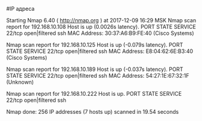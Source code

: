 #IP адреса <a name="99"></a>

Starting Nmap 6.40 ( http://nmap.org ) at 2017-12-09 16:29 MSK
Nmap scan report for 192.168.10.108
Host is up (0.0026s latency).
PORT   STATE         SERVICE
22/tcp open|filtered ssh
MAC Address: 30:37:A6:B9:FE:40 (Cisco Systems)

Nmap scan report for 192.168.10.125
Host is up (-0.079s latency).
PORT   STATE         SERVICE
22/tcp open|filtered ssh
MAC Address: E8:04:62:6E:B3:40 (Cisco Systems)

Nmap scan report for 192.168.10.189
Host is up (-0.037s latency).
PORT   STATE         SERVICE
22/tcp open|filtered ssh
MAC Address: 54:27:1E:67:32:1F (Unknown)

Nmap scan report for 192.168.10.222
Host is up.
PORT   STATE         SERVICE
22/tcp open|filtered ssh

Nmap done: 256 IP addresses (7 hosts up) scanned in 19.54 seconds
